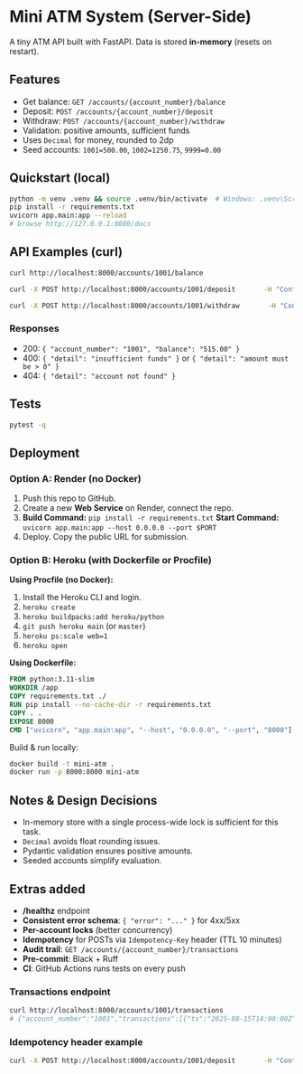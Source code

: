 # Mini ATM System (Server-Side)

A tiny ATM API built with FastAPI. Data is stored **in-memory** (resets on restart).

## Features
- Get balance: `GET /accounts/{account_number}/balance`
- Deposit: `POST /accounts/{account_number}/deposit`
- Withdraw: `POST /accounts/{account_number}/withdraw`
- Validation: positive amounts, sufficient funds
- Uses `Decimal` for money, rounded to 2dp
- Seed accounts: `1001=500.00`, `1002=1250.75`, `9999=0.00`

## Quickstart (local)
```bash
python -m venv .venv && source .venv/bin/activate  # Windows: .venv\Scripts\activate
pip install -r requirements.txt
uvicorn app.main:app --reload
# browse http://127.0.0.1:8000/docs
```

## API Examples (curl)
```bash
curl http://localhost:8000/accounts/1001/balance

curl -X POST http://localhost:8000/accounts/1001/deposit       -H "Content-Type: application/json" -d '{"amount":"25.00"}'

curl -X POST http://localhost:8000/accounts/1001/withdraw       -H "Content-Type: application/json" -d '{"amount":"10.00"}'
```

### Responses
- 200: `{ "account_number": "1001", "balance": "515.00" }`
- 400: `{ "detail": "insufficient funds" }` or `{ "detail": "amount must be > 0" }`
- 404: `{ "detail": "account not found" }`

## Tests
```bash
pytest -q
```

## Deployment

### Option A: Render (no Docker)
1. Push this repo to GitHub.
2. Create a new **Web Service** on Render, connect the repo.
3. **Build Command:** `pip install -r requirements.txt`
   **Start Command:** `uvicorn app.main:app --host 0.0.0.0 --port $PORT`
4. Deploy. Copy the public URL for submission.

### Option B: Heroku (with Dockerfile or Procfile)
**Using Procfile (no Docker):**
1. Install the Heroku CLI and login.
2. `heroku create`
3. `heroku buildpacks:add heroku/python`
4. `git push heroku main` (or `master`)
5. `heroku ps:scale web=1`
6. `heroku open`

**Using Dockerfile:**
```Dockerfile
FROM python:3.11-slim
WORKDIR /app
COPY requirements.txt ./
RUN pip install --no-cache-dir -r requirements.txt
COPY . .
EXPOSE 8000
CMD ["uvicorn", "app.main:app", "--host", "0.0.0.0", "--port", "8000"]
```
Build & run locally:
```bash
docker build -t mini-atm .
docker run -p 8000:8000 mini-atm
```

## Notes & Design Decisions
- In-memory store with a single process-wide lock is sufficient for this task.
- `Decimal` avoids float rounding issues.
- Pydantic validation ensures positive amounts.
- Seeded accounts simplify evaluation.


## Extras added
- **/healthz** endpoint
- **Consistent error schema**: `{ "error": "..." }` for 4xx/5xx
- **Per-account locks** (better concurrency)
- **Idempotency** for POSTs via `Idempotency-Key` header (TTL 10 minutes)
- **Audit trail**: `GET /accounts/{account_number}/transactions`
- **Pre-commit**: Black + Ruff
- **CI**: GitHub Actions runs tests on every push

### Transactions endpoint
```bash
curl http://localhost:8000/accounts/1001/transactions
# {"account_number":"1001","transactions":[{"ts":"2025-08-15T14:00:00Z","type":"deposit","amount":"50.00","balance":"550.00"}, ...]}
```

### Idempotency header example
```bash
curl -X POST http://localhost:8000/accounts/1001/deposit       -H "Content-Type: application/json"       -H "Idempotency-Key: my-unique-key-123"       -d '{"amount":"10.00"}'
```
